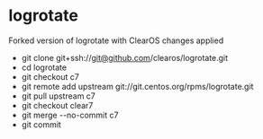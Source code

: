 # logrotate

Forked version of logrotate with ClearOS changes applied

* git clone git+ssh://git@github.com/clearos/logrotate.git
* cd logrotate
* git checkout c7
* git remote add upstream git://git.centos.org/rpms/logrotate.git
* git pull upstream c7
* git checkout clear7
* git merge --no-commit c7
* git commit
